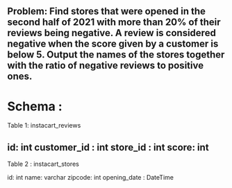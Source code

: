 ## Problem: Find stores that were opened in the second half of 2021 with more than 20% of their reviews being negative. A review is considered negative when the score given by a customer is below 5. Output the names of the stores together with the ratio of negative reviews to positive ones.

Schema : 
======
Table 1: instacart_reviews

id: int
customer_id : int
store_id : int
score: int
------------------------------------------------------------------------------------
Table 2 : instacart_stores

id: int
name: varchar
zipcode: int
opening_date : DateTime
